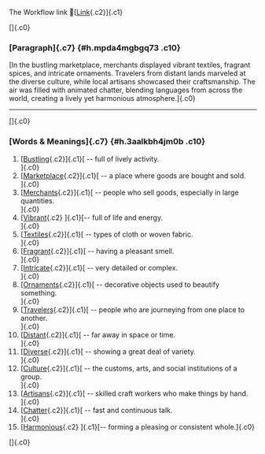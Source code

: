 The Workflow link
👏[[Link](https://www.google.com/url?q=http://www.google.com&sa=D&source=editors&ust=1758345820384979&usg=AOvVaw3RGnPF1ul05yMzNCBDBquX){.c2}]{.c1}

[]{.c0}

### [Paragraph]{.c7} {#h.mpda4mgbgq73 .c10}

[In the bustling marketplace, merchants displayed vibrant textiles,
fragrant spices, and intricate ornaments. Travelers from distant lands
marveled at the diverse culture, while local artisans showcased their
craftsmanship. The air was filled with animated chatter, blending
languages from across the world, creating a lively yet harmonious
atmosphere.]{.c0}

------------------------------------------------------------------------

[]{.c0}

### [Words & Meanings]{.c7} {#h.3aalkbh4jm0b .c10}

1.  [[Bustling](https://www.google.com/url?q=http://www.google.com&sa=D&source=editors&ust=1758345820386688&usg=AOvVaw1m8o9_ETt0QIlIQlPLvsyR){.c2}]{.c1}[ --
    full of lively activity.\
    ]{.c0}
2.  [[Marketplace](https://www.google.com/url?q=http://www.google.com&sa=D&source=editors&ust=1758345820387062&usg=AOvVaw3TDG2F8G8H2Yhi1xDwsi0A){.c2}]{.c1}[ --
    a place where goods are bought and sold.\
    ]{.c0}
3.  [[Merchants](https://www.google.com/url?q=http://www.google.com&sa=D&source=editors&ust=1758345820387453&usg=AOvVaw0P2gTgM07SZ_2JjEhpIrVk){.c2}]{.c1}[ --
    people who sell goods, especially in large quantities.\
    ]{.c0}
4.  [[Vibrant](https://www.google.com/url?q=http://www.google.com&sa=D&source=editors&ust=1758345820387870&usg=AOvVaw1JeDgH6Fpba30LxUg1u3oF){.c2}
    ]{.c1}[-- full of life and energy.\
    ]{.c0}
5.  [[Textiles](https://www.google.com/url?q=http://www.google.com&sa=D&source=editors&ust=1758345820388224&usg=AOvVaw2nCQPl5MjrHsHcSnosOoy9){.c2}]{.c1}[ --
    types of cloth or woven fabric.\
    ]{.c0}
6.  [[Fragrant](https://www.google.com/url?q=http://www.google.com&sa=D&source=editors&ust=1758345820388578&usg=AOvVaw2TBSMvmGQKgfB9YIyFfp76){.c2}]{.c1}[ --
    having a pleasant smell.\
    ]{.c0}
7.  [[Intricate](https://www.google.com/url?q=http://www.google.com&sa=D&source=editors&ust=1758345820388850&usg=AOvVaw0kKIFtyRxiTaiAg3QpD8yT){.c2}]{.c1}[ --
    very detailed or complex.\
    ]{.c0}
8.  [[Ornaments](https://www.google.com/url?q=http://www.google.com&sa=D&source=editors&ust=1758345820389119&usg=AOvVaw3tsIqEcD0gZHcu8uZmHRFs){.c2}]{.c1}[ --
    decorative objects used to beautify something.\
    ]{.c0}
9.  [[Travelers](https://www.google.com/url?q=http://www.google.com&sa=D&source=editors&ust=1758345820389451&usg=AOvVaw1W3aGz-gQ1ZFuiSGp75qTO){.c2}]{.c1}[ --
    people who are journeying from one place to another.\
    ]{.c0}
10. [[Distant](https://www.google.com/url?q=http://www.google.com&sa=D&source=editors&ust=1758345820389709&usg=AOvVaw3qYN7fvsBBoJAyQ1op_dCY){.c2}]{.c1}[ --
    far away in space or time.\
    ]{.c0}
11. [[Diverse](https://www.google.com/url?q=http://www.google.com&sa=D&source=editors&ust=1758345820389966&usg=AOvVaw1bOsp_eeBCoUSeH_g7CBPP){.c2}]{.c1}[ --
    showing a great deal of variety.\
    ]{.c0}
12. [[Culture](https://www.google.com/url?q=http://www.google.com&sa=D&source=editors&ust=1758345820390269&usg=AOvVaw26rgjAkgnKsL-OAYouW8Kh){.c2}]{.c1}[ --
    the customs, arts, and social institutions of a group.\
    ]{.c0}
13. [[Artisans](https://www.google.com/url?q=http://www.google.com&sa=D&source=editors&ust=1758345820390643&usg=AOvVaw1fk8ZXeOQSFlYf57SLokN-){.c2}]{.c1}[ --
    skilled craft workers who make things by hand.\
    ]{.c0}
14. [[Chatter](https://www.google.com/url?q=http://www.google.com&sa=D&source=editors&ust=1758345820391014&usg=AOvVaw1lF_RinZtMWGYazBmV0bz5){.c2}]{.c1}[ --
    fast and continuous talk.\
    ]{.c0}
15. [[Harmonious](https://www.google.com/url?q=http://www.google.com&sa=D&source=editors&ust=1758345820391377&usg=AOvVaw2TJJcUc3AdrnbNjT8GssqW){.c2}
    ]{.c1}[-- forming a pleasing or consistent whole.]{.c0}

[]{.c0}

